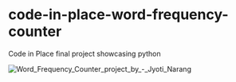 # code-in-place-word-frequency-counter
Code in Place final project showcasing python

![Word_Frequency_Counter_project_by_-_Jyoti_Narang](https://github.com/drop2jyoti/code-in-place-word-frequency-counter/assets/2778937/daacb804-9f11-47d6-b344-811f1d67a870)

